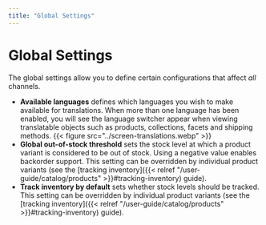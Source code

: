 ```yaml
---
title: "Global Settings"
---
```


# Global Settings

The global settings allow you to define certain configurations that affect _all_ channels.

* **Available languages** defines which languages you wish to make available for translations. When more than one language has been enabled, you will see the language switcher appear when viewing translatable objects such as products, collections, facets and shipping methods.
  {{< figure src="../screen-translations.webp" >}}
* **Global out-of-stock threshold** sets the stock level at which a product variant is considered to be out of stock. Using a negative value enables backorder support. This setting can be overridden by individual product variants (see the [tracking inventory]({{< relref "/user-guide/catalog/products" >}}#tracking-inventory) guide).
* **Track inventory by default** sets whether stock levels should be tracked. This setting can be overridden by individual product variants (see the [tracking inventory]({{< relref "/user-guide/catalog/products" >}}#tracking-inventory) guide).
